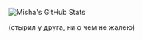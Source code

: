 ![Misha's GitHub Stats](https://github-readme-stats.vercel.app/api?username=Ky3He4iK&show_icons=true&theme=dark&count_private=true)

(стырил у друга, ни о чем не жалею)
